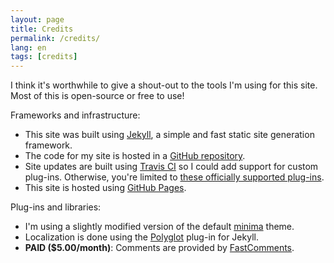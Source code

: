 ```yaml
---
layout: page
title: Credits
permalink: /credits/
lang: en
tags: [credits]
---
```


I think it's worthwhile to give a shout-out to the tools I'm using for this site. Most of this is open-source or free to use!

Frameworks and infrastructure:
* This site was built using [Jekyll](https://jekyllrb.com/), a simple and fast static site generation framework.
* The code for my site is hosted in a [GitHub repository](https://github.com/thebozzcl/thebozzcl.github.io).
* Site updates are built using [Travis CI](https://travis-ci.com/) so I could add support for custom plug-ins. Otherwise, you're limited to [these officially supported plug-ins](https://pages.github.com/versions/).
* This site is hosted using [GitHub Pages](https://pages.github.com/).

Plug-ins and libraries:
* I'm using a slightly modified version of the default [minima](https://github.com/jekyll/minima) theme.
* Localization is done using the [Polyglot](https://github.com/untra/polyglot) plug-in for Jekyll.
* **PAID ($5.00/month)**: Comments are provided by [FastComments](https://fastcomments.com/).